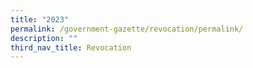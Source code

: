 ```yaml
---
title: "2023"
permalink: /government-gazette/revocation/permalink/
description: ""
third_nav_title: Revocation
---
```

